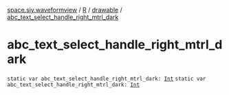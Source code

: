 [space.siy.waveformview](../../index.md) / [R](../index.md) / [drawable](index.md) / [abc_text_select_handle_right_mtrl_dark](./abc_text_select_handle_right_mtrl_dark.md)

# abc_text_select_handle_right_mtrl_dark

`static var abc_text_select_handle_right_mtrl_dark: `[`Int`](https://kotlinlang.org/api/latest/jvm/stdlib/kotlin/-int/index.html)
`static var abc_text_select_handle_right_mtrl_dark: `[`Int`](https://kotlinlang.org/api/latest/jvm/stdlib/kotlin/-int/index.html)